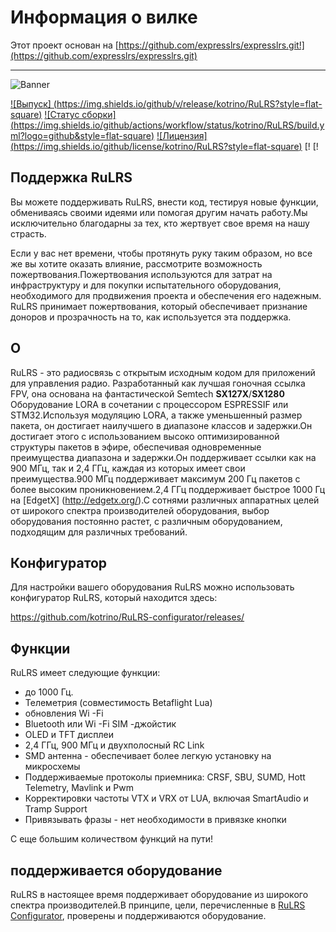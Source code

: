 # Информация о вилке
Этот проект основан на [https://github.com/expresslrs/expresslrs.git!](https://github.com/expresslrs/expresslrs.git)

---

![Banner](https://github.com/kotrino/RuLRS-core/blob/main/img/banner.png?raw=true)

</center>

[![Выпуск] (https://img.shields.io/github/v/release/kotrino/RuLRS?style=flat-square)](https://github.com/kotrino/RuLRS/releases)
[![Статус сборки] (https://img.shields.io/github/actions/workflow/status/kotrino/RuLRS/build.yml?logo=github&style=flat-square)](https://github.com/kotrino/RuLRS/actions)
[![Лицензия] (https://img.shields.io/github/license/kotrino/RuLRS?style=flat-square)](https://github.com/kotrino/RuLRS/blob/main/license)
[!
[!

</center>

## Поддержка RuLRS
Вы можете поддерживать RuLRS, внести код, тестируя новые функции, обмениваясь своими идеями или помогая другим начать работу.Мы исключительно благодарны за тех, кто жертвует свое время на нашу страсть.

Если у вас нет времени, чтобы протянуть руку таким образом, но все же вы хотите оказать влияние, рассмотрите возможность пожертвования.Пожертвования используются для затрат на инфраструктуру и для покупки испытательного оборудования, необходимого для продвижения проекта и обеспечения его надежным. RuLRS принимает пожертвования, который обеспечивает признание доноров и прозрачность на то, как используется эта поддержка.
<!--
[! [Legion] (https://img.shields.io/)] (???https://legion.ru???)

## сайт
Для общей информации о проекте обратитесь к нашим руководствам на веб -сайте] () и нашем [FAQ] ()
-->
## О

RuLRS - это радиосвязь с открытым исходным кодом для приложений для управления радио. Разработанный как лучшая гоночная ссылка FPV, она основана на фантастической Semtech **SX127X**/**SX1280** Оборудование LORA в сочетании с процессором ESPRESSIF или STM32.Используя модуляцию LORA, а также уменьшенный размер пакета, он достигает наилучшего в диапазоне классов и задержки.Он достигает этого с использованием высоко оптимизированной структуры пакетов в эфире, обеспечивая одновременные преимущества диапазона и задержки.Он поддерживает ссылки как на 900 МГц, так и 2,4 ГГц, каждая из которых имеет свои преимущества.900 МГц поддерживает максимум 200 Гц пакетов с более высоким проникновением.2,4 ГГц поддерживает быстрое 1000 Гц на [EdgetX] (http://edgetx.org/).С сотнями различных аппаратных целей от широкого спектра производителей оборудования, выбор оборудования постоянно растет, с различным оборудованием, подходящим для различных требований.

## Конфигуратор
Для настройки вашего оборудования RuLRS можно использовать конфигуратор RuLRS, который находится здесь:

https://github.com/kotrino/RuLRS-configurator/releases/
<!--
## Сообщество
У нас есть и [Discord Server] () и сообщество, которые имеют большую поддержку для новых пользователей и постоянных продолжающихсяОбсуждение развития
-->
## Функции

RuLRS имеет следующие функции:

- до 1000 Гц.
- Телеметрия (совместимость Betaflight Lua)
- обновления Wi -Fi
- Bluetooth или Wi -Fi SIM -джойстик
- OLED и TFT дисплеи
- 2,4 ГГц, 900 МГц и двухполосный RC Link
- SMD антенна - обеспечивает более легкую установку на микросхемы
- Поддерживаемые протоколы приемника: CRSF, SBU, SUMD, Hott Telemetry, Mavlink и Pwm
- Корректировки частоты VTX и VRX от LUA, включая SmartAudio и Tramp Support
- Привязывать фразы - нет необходимости в привязке кнопки

С еще большим количеством функций на пути!

## поддерживается оборудование

RuLRS в настоящее время поддерживает оборудование из широкого спектра производителей.В принципе, цели, перечисленные в [RuLRS Configurator](https://github.com/kotrino/RuLRS-configurator/releases/), проверены и поддерживаются оборудование.
<!--
Пожалуйста, обратитесь на страницу [Hardware Selection] () на веб-сайте для руководства.Мы производим специфическое, узконаправленное оборудование, поэтому мы можем оказать ограниченную поддержку только для исправного оборудования.


## Разработчики

Если вы разработчик и хотите внести свой вклад в проект, не стесняйтесь присоединиться к [Discord] () и поговорить о ошибках и проблемах.Вы также можете искать проблемы на The Github выпуска Tracker] (https://github.com/kotrino/RuLRS/issues).Лучшее, что можно сделать, это подать запрос на привлечение в репозиторий GitHub.

! [] (https://github.com/kotrino/RuLRS-configurator/blob/main/img/community.png?raw=true)
-->